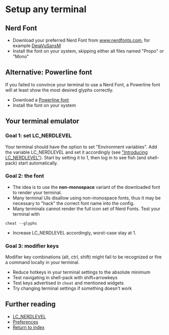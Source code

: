 # Setup any terminal

## Nerd Font
* Download your preferred Nerd Font from www.nerdfonts.com, for example [DejaVuSansM](https://github.com/ryanoasis/nerd-fonts/releases/download/v3.0.2/DejaVuSansMono.zip)
* Install the font on your system, skipping either all files named "Propo" or "Mono"

## Alternative: Powerline font
If you failed to convince your terminal to use a Nerd Font, a Powerline font will at least show the most desired glyphs correctly.
* Download a [Powerline font](https://github.com/powerline/fonts)
* Install the font on your system

## Your terminal emulator

### Goal 1: set LC_NERDLEVEL
Your terminal should have the option to set "Environment variables". Add the variable LC_NERDLEVEL and set it accordingly (see ["Introducing LC_NERDLEVEL"](introducing-nerdlevel.md)). Start by setting it to 1, then log in to see fish (and shell-pack) start automatically.

### Goal 2: the font
 * The idea is to use the **non-monospace** variant of the downloaded font to render your terminal.
 * Many terminal UIs disallow using non-monospace fonts, thus it may be necessary to "hack" the correct font name into the config.
 * Many terminals cannot render the full icon set of Nerd Fonts. Test your terminal with 
```
cheat --glyphs
```
 * Increase LC_NERDLEVEL accordingly, worst-case stay at 1.

### Goal 3: modifier keys
Modifier key combinations (alt, ctrl, shift) might fail to be recognized or fire a command locally in your terminal.
* Reduce hotkeys in your terminal settings to the absolute minimum
* Test navigating in shell-pack with shift+arrowkeys
* Test keys advertised in `cheat` and mentioned widgets
* Try changing terminal settings if something doesn't work

## Further reading
 * [LC_NERDLEVEL](introducing-nerdlevel.md)
 * [Preferences](preferences.md)
 * [Return to index](index.md)

